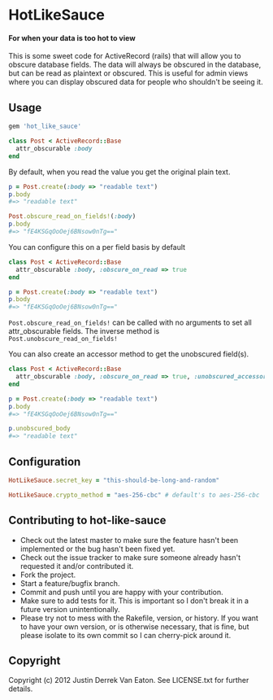 # HotLikeSauce
#### For when your data is too hot to view

This is some sweet code for ActiveRecord (rails) that will allow you to obscure database fields. The data will always be obscured in the database, but can be read as plaintext or obscured. This is useful for admin views where you can display obscured data for people who shouldn't be seeing it.

## Usage

```ruby
gem 'hot_like_sauce'
```

```ruby
class Post < ActiveRecord::Base
  attr_obscurable :body
end
```

By default, when you read the value you get the original plain text.

```ruby
p = Post.create(:body => "readable text")
p.body
#=> "readable text"

Post.obscure_read_on_fields!(:body)
p.body
#=> "fE4KSGqOoOej6BNsow0nTg=="
```

You can configure this on a per field basis by default

```ruby
class Post < ActiveRecord::Base
  attr_obscurable :body, :obscure_on_read => true
end

p = Post.create(:body => "readable text")
p.body
#=> "fE4KSGqOoOej6BNsow0nTg=="
```

`Post.obscure_read_on_fields!` can be called with no arguments to set all attr_obscurable fields. The inverse method is `Post.unobscure_read_on_fields!`

You can also create an accessor method to get the unobscured field(s).

```ruby
class Post < ActiveRecord::Base
  attr_obscurable :body, :obscure_on_read => true, :unobscured_accessor => true
end

p = Post.create(:body => "readable text")
p.body
#=> "fE4KSGqOoOej6BNsow0nTg=="

p.unobscured_body
#=> "readable text"
```

## Configuration

```ruby
HotLikeSauce.secret_key = "this-should-be-long-and-random"

HotLikeSauce.crypto_method = "aes-256-cbc" # default's to aes-256-cbc
```

## Contributing to hot-like-sauce

* Check out the latest master to make sure the feature hasn't been implemented or the bug hasn't been fixed yet.
* Check out the issue tracker to make sure someone already hasn't requested it and/or contributed it.
* Fork the project.
* Start a feature/bugfix branch.
* Commit and push until you are happy with your contribution.
* Make sure to add tests for it. This is important so I don't break it in a future version unintentionally.
* Please try not to mess with the Rakefile, version, or history. If you want to have your own version, or is otherwise necessary, that is fine, but please isolate to its own commit so I can cherry-pick around it.

## Copyright

Copyright (c) 2012 Justin Derrek Van Eaton. See LICENSE.txt for
further details.

